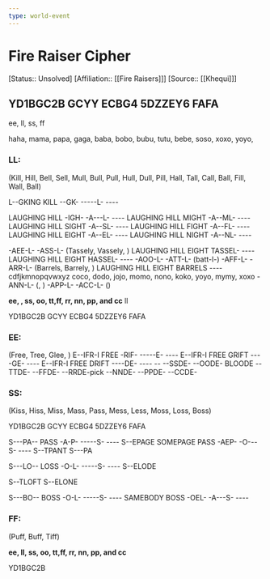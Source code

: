 ```yaml
---
type: world-event
---
```


# Fire Raiser Cipher
[Status:: Unsolved]
[Affiliation:: [[Fire Raisers]]]
[Source:: [[Khequi]]]

## YD1BGC2B GCYY ECBG4 5DZZEY6 FAFA

ee, ll, ss,  ff

haha, mama, papa, gaga, baba, bobo, bubu, tutu, bebe, soso, xoxo, yoyo, 

### LL: 
(Kill, Hill, Bell, Sell, Mull, Bull, Pull, Hull, Dull, Pill, Hall, Tall, Call, Ball, Fill, Wall, Ball)

L--GKING KILL --GK- -----L- ----

LAUGHING HILL -IGH- -A---L- ----
	LAUGHING HILL MIGHT -A--ML- ----
	LAUGHING HILL SIGHT -A--SL- ----
	LAUGHING HILL FIGHT -A--FL- ----
	LAUGHING HILL EIGHT -A--EL- ----
	LAUGHING HILL NIGHT -A--NL- ----

-AEE-L-
-ASS-L- (Tassely, Vassely, )
	LAUGHING HILL EIGHT TASSEL- ----
	LAUGHING HILL EIGHT HASSEL- ----
-AOO-L-
-ATT-L- (batt-l-)
-AFF-L-
-ARR-L- (Barrels, Barrely,  )
	LAUGHING HILL EIGHT BARRELS ----
	cdfjkmnopqvwxyz
		coco, dodo, jojo, momo, nono, koko, yoyo, mymy, xoxo
-ANN-L- (, )
-APP-L-
-ACC-L- ()

**ee, , ss, oo, tt,ff, rr, nn, pp, and cc**
ll

YD1BGC2B GCYY ECBG4 5DZZEY6 FAFA

### EE: 
(Free, Tree, Glee, )
E--IFR-I FREE -RIF- -----E- ----
E--IFR-I FREE GRIFT ----GE- ----
E--IFR-I FREE DRIFT ----DE- ----
	--	--SSDE-
	--OODE-
		BLOODE
	--TTDE-
	--FFDE-
	--RRDE-pick 
	--NNDE-
	--PPDE-
	--CCDE-
 

### SS: 
(Kiss, Hiss, Miss, Mass, Pass, Mess, Less, Moss, Loss, Boss)

YD1BGC2B GCYY ECBG4 5DZZEY6 FAFA

S---PA-- PASS -A-P- -----S- ----
S--EPAGE
	SOMEPAGE PASS -AEP- -O---S- ----
S--TPANT
S---PA

S---LO-- LOSS -O-L- -----S- ----
S--ELODE

S--TLOFT
S--ELONE

S---BO-- BOSS -O-L- -----S- ----
SAMEBODY BOSS -OEL- -A---S- ----

### FF:
(Puff, Buff, Tiff)


**ee, ll, ss, oo, tt,ff, rr, nn, pp, and cc**

YD1BGC2B
